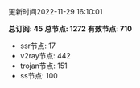 更新时间2022-11-29 16:10:01

**总订阅: 45**
**总节点: 1272**
**有效节点: 710**
- ssr节点: 17
- v2ray节点: 442
- trojan节点: 151
- ss节点: 100
